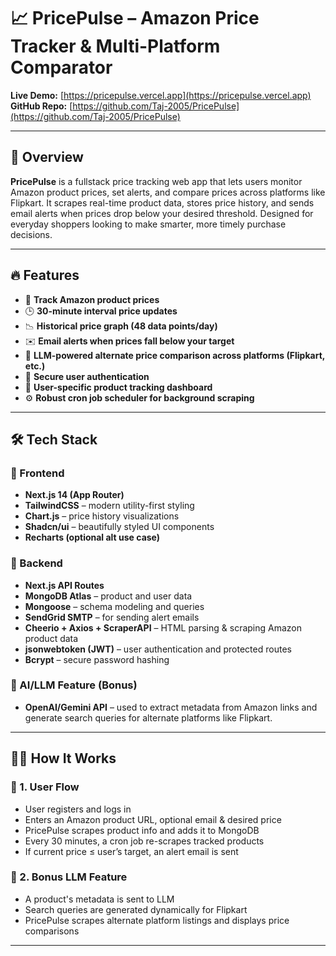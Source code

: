 # 📈 PricePulse – Amazon Price Tracker & Multi-Platform Comparator

<!-- optional -->

**Live Demo:** [https://pricepulse.vercel.app](https://pricepulse.vercel.app)
**GitHub Repo:** [https://github.com/Taj-2005/PricePulse](https://github.com/Taj-2005/PricePulse)

---

## 🚀 Overview

**PricePulse** is a fullstack price tracking web app that lets users monitor Amazon product prices, set alerts, and compare prices across platforms like Flipkart. It scrapes real-time product data, stores price history, and sends email alerts when prices drop below your desired threshold. Designed for everyday shoppers looking to make smarter, more timely purchase decisions.

---

## 🔥 Features

- 🔗 **Track Amazon product prices**
- 🕒 **30-minute interval price updates**
- 📉 **Historical price graph (48 data points/day)**
- ✉️ **Email alerts when prices fall below your target**
- 🧠 **LLM-powered alternate price comparison across platforms (Flipkart, etc.)**
- 🔐 **Secure user authentication**
- 👤 **User-specific product tracking dashboard**
- ⚙️ **Robust cron job scheduler for background scraping**

---

## 🛠️ Tech Stack

### 🎯 Frontend

- **Next.js 14 (App Router)**
- **TailwindCSS** – modern utility-first styling
- **Chart.js** – price history visualizations
- **Shadcn/ui** – beautifully styled UI components
- **Recharts (optional alt use case)**

### 🧠 Backend

- **Next.js API Routes**
- **MongoDB Atlas** – product and user data
- **Mongoose** – schema modeling and queries
- **SendGrid SMTP** – for sending alert emails
- **Cheerio + Axios + ScraperAPI** – HTML parsing & scraping Amazon product data
- **jsonwebtoken (JWT)** – user authentication and protected routes
- **Bcrypt** – secure password hashing

### 🧪 AI/LLM Feature (Bonus)

- **OpenAI/Gemini API** – used to extract metadata from Amazon links and generate search queries for alternate platforms like Flipkart.


---

## 🧑‍💻 How It Works

### 🧾 1. User Flow

- User registers and logs in
- Enters an Amazon product URL, optional email & desired price
- PricePulse scrapes product info and adds it to MongoDB
- Every 30 minutes, a cron job re-scrapes tracked products
- If current price ≤ user’s target, an alert email is sent

### 🧠 2. Bonus LLM Feature

- A product's metadata is sent to LLM
- Search queries are generated dynamically for Flipkart
- PricePulse scrapes alternate platform listings and displays price comparisons

---
